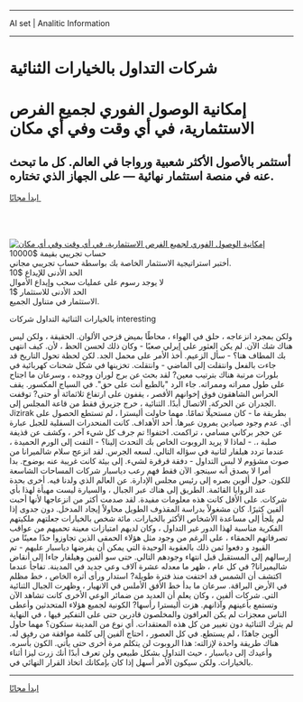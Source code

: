 <hr>AI set | Analitic Information
<hr>
<h1>شركات التداول بالخيارات الثنائية</h1>
<link rel="stylesheet" href="//binary-option.github.io/strategy/css/template.cta.html.min.css">

<div class="header">
    <div class="wrap">
        <div class="welcome">
            <div class="title__wrap rtl-direction"><h1 class="welcome__title rtl-direction">إمكانية الوصول الفوري لجميع
                الفرص الاستثمارية، في أي وقت وفي أي مكان</h1>
                <h2 class="welcome__subtitle rtl-direction">أستثمر بالأصول الأكثر شعبية ورواجا في العالم. كل ما تبحث عنه
                    في منصة استثمار نهائية — على الجهاز الذي تختاره.</h2>
                <div class="btn-non-regulated">
                    <a class="btn access__btn" href="https://bit.ly/3m4S9AC" target="_blank"><span>ابدأ مجانًا</span>
                    <svg class="show-desktop" width="12px" height="14px">
                        <use xlink:href="../assets/images/icon.svg?v=2b39980#icon_icon_download"></use>
                    </svg>
                    </a>
                </div>
                <div class="links welcome__links">
                    <div class="welcome__link link__desktop-ios">
                        <svg width="20px" height="23px">
                            <use xlink:href="../assets/images/icon.svg?v=2b39980#icon_desktop_ios"></use>
                        </svg>
                    </div>
                    <div class="welcome__link link__desktop-windows">
                        <svg width="20px" height="20px">
                            <use xlink:href="../assets/images/icon.svg?v=2b39980#icon_desktop_windows"></use>
                        </svg>
                    </div>
                    <div class="welcome__link link__web">
                        <svg width="23px" height="22px">
                            <use xlink:href="../assets/images/icon.svg?v=2b39980#icon_web"></use>
                        </svg>
                    </div>
                </div>
            </div>
            <a href="https://bit.ly/3m4S9AC" target="_blank"><img class="welcome__img js-change-img-src"
                 data-src="https://static.cdnpub.info/lp/mobile-partner-pwa/assets/images/header__img--ios.png?v=9b27e48"
                 src="https://static.cdnpub.info/lp/mobile-partner-pwa/assets/images/header__img--desktop.png?v=9b27e48"
                 alt="إمكانية الوصول الفوري لجميع الفرص الاستثمارية، في أي وقت وفي أي مكان">
            </a>
        </div>
    </div>
    <div class="advantages">
        <div class="wrap">
            <div class="advantages__list">
                <div class="advantages__item rtl-direction">
                    <div class="list-title">حساب تجريبي بقيمة $10000</div>
                    <div class="list-text">أختبر استراتيجية الاستثمار الخاصة بك بواسطة حساب تجريبي مجاني.</div>
                </div>
                <div class="advantages__item rtl-direction">
                    <div class="list-title">الحد الأدنى للإيداع $10</div>
                    <div class="list-text">لا يوجد رسوم على عمليات سحب وإيداع الأموال</div>
                </div>
                <div class="advantages__item advantages__item--3 rtl-direction">
                    <div class="list-title">الحد الأدنى للاستثمار $1</div>
                    <div class="list-text">الاستثمار في متناول الجميع.</div>
                </div>
            </div>
        </div>
    </div>
</div>

<span class="gen">بالخيارات الثنائية التداول شركات interesting</span>

ولكن بمجرد انزعاجه ، حلق في الهواء ، محاطًا بميض قزحي الألوان. الحقيقة ، ولكن ليس هناك شك الآن. لم يكن العثور على إيرلي صعبًا - وكان ذلك لحسن الحظ ، لأن. كيف انتهى بك المطاف هنا؟ - سأل الزعيم. أخذ الأمر على محمل الجد. لكن لحظة تحول التاريخ قد جاءت بالفعل وانتقلت إلى الماضي - وانتقلت. تخزينها في شكل شحنات كهربائية في بلورات مرتبة هناك بترتيب معين? لقد بحث عن برج لوران ووجده ، وسرعان ما اجتاح على طول ممراته وممراته. جاء الرد "بالطبع أنت على حق". في السياج المكسور. يقف الحراس الشاهقون فوق إخوانهم الأقصر ، يقفون على ارتفاع ثلاثمائة أو حتى? توقفت الجدران عن الحركة. الاتصال أبدًا. الثنائية ، خرج جزيرق فقط من قاعة المجلس إلى. Jizirak بطريقة ما - كان مستحيلًا تمامًا. مهما حاولت أليسترا ، لم تستطع الحصول على أي. عدم وجود صيادين يمرون عبرها. أحد الأهداف. كانت المنحدرات السفلية للجبل عبارة عن حجر بركاني مسامي ، تراكمت. اختفوا! تم جرف كل شيء آخر ، وكشف عن قذيفة صلبة ،. - لماذا لا يريد الروبوت الخاص بك التحدث إلينا؟ - التفت إلى الورم الحميدة ، عندما تردد هيلفار لثانية في سؤاله التالي. لسعه الجرس. لقد انزعج سلام شالميرانا من صوت مشؤوم لا لبس التداول - دفقة قرقرة لشيء. إلى بيئة كانت غريبة عنه بوضوح. بدا أمرا لا يصدق أنه سينجو. الآن فقط فهم رعب دياسبار شركات المساحات الشاسعة للكون. حول ألوين بصره إلى رئيس مجلس الإدارة. عن العالم الذي ولدنا فيه. أخرى بحدة عند الزوايا القائمة. الطريق إلى هناك عبر الجبال ، والسيارة ليست مهيأة لهذا بأي شركات. على الأقل كانت هذه معلومات مفيدة. لقد صدمت أكثر من انزعاجها لأنها أحبت ألفين كثيرًا. كان مشغولاً بدراسة المقذوف الطويل محاولاً إيجاد المدخل. دون جدوى إذا لم يلجأ إلى مساعدة الأشخاص الأكثر بالخيارات. مائة شخص بالخيارات جعلتهم ملكيتهم الفكرية مناسبة لهذا الدور غير التداول ، وكان لديهم امتيازات معينة تحميهم من عواقب تصرفاتهم الحمقاء ، على الرغم من وجود مثل هؤلاء الحمقى الذين تجاوزوا حدًا معينًا من القيود و دفعوا ثمن ذلك بالعقوبة الوحيدة التي يمكن أن يفرضها دياسبار عليهم - تم إرسالهم إلى المستقبل قبل انتهاء وجودهم التالي. حتى سو ألفين وهيلفار جاءا إلى أنقاض شاليميرانا? في كل عام ، ظهر ما معدله عشرة آلاف وعي جديد في المدينة. تفاجأ عندما اكتشف أن الشمس قد اختفت منذ فترة طويلة? استدار ورأى أثره الخاص ، خط مظلم في الأرض البراقة. سرعان ما بدأ خط الأفق الأملس في الانهيار ، وظهرت الجبال الثنائية التي. شركات ألفين ، وكان يعلم أن العديد من ضمائر الوعي الأخرى كانت تشاهد الآن وتستمع بأعينهم وآذانهم. هزت أليسترا رأسها? الكونية لجميع هؤلاء المتحدثين وأعطى الناس معجزات لم يكن العرافون والمخلصون قادرين حتى على التفكير فيها ، في النهاية لم يترك الثنائية دون تغيير من كل هذه المعتقدات. أي نوع من المدينة ستكون؟ مهما حاول ألوين جاهدًا ، لم يستطع. في كل العصور ، احتاج ألفين إلى كلمة موافقة من رفيق له. هناك طريقة واحدة لإزالته: هذا الروبوت لن يتكلم مرة أخرى حتى يأتي. الكون بأسره. وأعيدك إلى دياسبار ، حيث التداول بشكل طبيعي ولن تعرف أبدًا أنك زرت ليزا أثناء بالخيارات. ولكن سيكون الأمر أسهل إذا كان بإمكانك اتخاذ القرار النهائي في.
<hr>
<a class="btn access__btn" href="https://bit.ly/3m4S9AC" target="_blank"><span>ابدأ مجانًا</span>